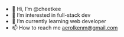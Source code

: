 - 👋 Hi, I’m @cheetkee
- 👀 I’m interested in full-stack dev
- 🌱 I’m currently learning web developer
- 📫 How to reach me aerolkenm@gmail.com

<!---
cheetkee/cheetkee is a ✨ special ✨ repository because its `README.md` (this file) appears on your GitHub profile.
You can click the Preview link to take a look at your changes.
--->
